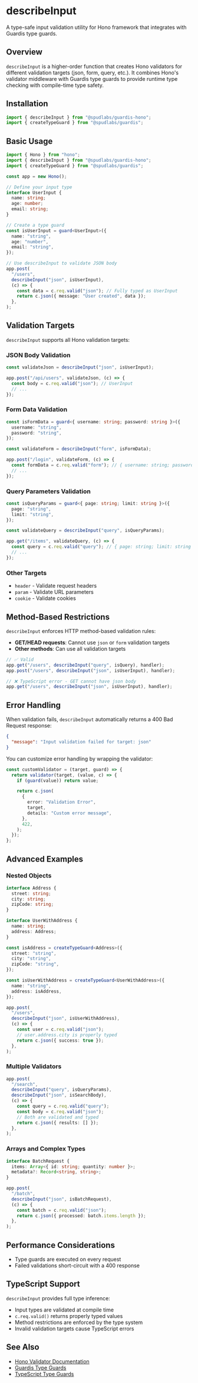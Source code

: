 # describeInput

A type-safe input validation utility for Hono framework that integrates with Guardis type guards.

## Overview

`describeInput` is a higher-order function that creates Hono validators for different validation
targets (json, form, query, etc.). It combines Hono's validator middleware with Guardis type guards
to provide runtime type checking with compile-time type safety.

## Installation

```typescript
import { describeInput } from "@spudlabs/guardis-hono";
import { createTypeGuard } from "@spudlabs/guardis";
```

## Basic Usage

```typescript
import { Hono } from "hono";
import { describeInput } from "@spudlabs/guardis-hono";
import { createTypeGuard } from "@spudlabs/guardis";

const app = new Hono();

// Define your input type
interface UserInput {
  name: string;
  age: number;
  email: string;
}

// Create a type guard
const isUserInput = guard<UserInput>({
  name: "string",
  age: "number",
  email: "string",
});

// Use describeInput to validate JSON body
app.post(
  "/users",
  describeInput("json", isUserInput),
  (c) => {
    const data = c.req.valid("json"); // Fully typed as UserInput
    return c.json({ message: "User created", data });
  },
);
```

## Validation Targets

`describeInput` supports all Hono validation targets:

### JSON Body Validation

```typescript
const validateJson = describeInput("json", isUserInput);

app.post("/api/users", validateJson, (c) => {
  const body = c.req.valid("json"); // UserInput
  // ...
});
```

### Form Data Validation

```typescript
const isFormData = guard<{ username: string; password: string }>({
  username: "string",
  password: "string",
});

const validateForm = describeInput("form", isFormData);

app.post("/login", validateForm, (c) => {
  const formData = c.req.valid("form"); // { username: string; password: string }
  // ...
});
```

### Query Parameters Validation

```typescript
const isQueryParams = guard<{ page: string; limit: string }>({
  page: "string",
  limit: "string",
});

const validateQuery = describeInput("query", isQueryParams);

app.get("/items", validateQuery, (c) => {
  const query = c.req.valid("query"); // { page: string; limit: string }
  // ...
});
```

### Other Targets

- `header` - Validate request headers
- `param` - Validate URL parameters
- `cookie` - Validate cookies

## Method-Based Restrictions

`describeInput` enforces HTTP method-based validation rules:

- **GET/HEAD requests**: Cannot use `json` or `form` validation targets
- **Other methods**: Can use all validation targets

```typescript
// ✅ Valid
app.get("/users", describeInput("query", isQuery), handler);
app.post("/users", describeInput("json", isUserInput), handler);

// ❌ TypeScript error - GET cannot have json body
app.get("/users", describeInput("json", isUserInput), handler);
```

## Error Handling

When validation fails, `describeInput` automatically returns a 400 Bad Request response:

```json
{
  "message": "Input validation failed for target: json"
}
```

You can customize error handling by wrapping the validator:

```typescript
const customValidator = (target, guard) => {
  return validator(target, (value, c) => {
    if (guard(value)) return value;

    return c.json(
      {
        error: "Validation Error",
        target,
        details: "Custom error message",
      },
      422,
    );
  });
};
```

## Advanced Examples

### Nested Objects

```typescript
interface Address {
  street: string;
  city: string;
  zipCode: string;
}

interface UserWithAddress {
  name: string;
  address: Address;
}

const isAddress = createTypeGuard<Address>({
  street: "string",
  city: "string",
  zipCode: "string",
});

const isUserWithAddress = createTypeGuard<UserWithAddress>({
  name: "string",
  address: isAddress,
});

app.post(
  "/users",
  describeInput("json", isUserWithAddress),
  (c) => {
    const user = c.req.valid("json");
    // user.address.city is properly typed
    return c.json({ success: true });
  },
);
```

### Multiple Validators

```typescript
app.post(
  "/search",
  describeInput("query", isQueryParams),
  describeInput("json", isSearchBody),
  (c) => {
    const query = c.req.valid("query");
    const body = c.req.valid("json");
    // Both are validated and typed
    return c.json({ results: [] });
  },
);
```

### Arrays and Complex Types

```typescript
interface BatchRequest {
  items: Array<{ id: string; quantity: number }>;
  metadata?: Record<string, string>;
}

app.post(
  "/batch",
  describeInput("json", isBatchRequest),
  (c) => {
    const batch = c.req.valid("json");
    return c.json({ processed: batch.items.length });
  },
);
```

## Performance Considerations

- Type guards are executed on every request
- Failed validations short-circuit with a 400 response

## TypeScript Support

`describeInput` provides full type inference:

- Input types are validated at compile time
- `c.req.valid()` returns properly typed values
- Method restrictions are enforced by the type system
- Invalid validation targets cause TypeScript errors

## See Also

- [Hono Validator Documentation](https://hono.dev/guides/validation)
- [Guardis Type Guards](https://github.com/spudlabs/guardis)
- [TypeScript Type Guards](https://www.typescriptlang.org/docs/handbook/2/narrowing.html#using-type-predicates)

